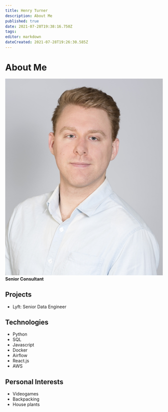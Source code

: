 ```yaml
---
title: Henry Turner
description: About Me
published: true
date: 2021-07-28T19:38:16.750Z
tags: 
editor: markdown
dateCreated: 2021-07-28T19:26:30.585Z
---
```


# About Me
![henry_17-200-0369cr_(small_copy).jpg](/henry_17-200-0369cr_(small_copy).jpg)
**Senior Consultant**

## Projects
- Lyft: Senior Data Engineer

## Technologies
- Python
- SQL
- Javascript
- Docker
- Airflow
- React.js
- AWS

## Personal Interests
- Videogames
- Backpacking
- House plants
